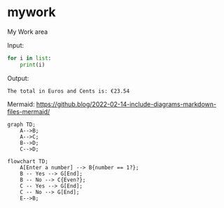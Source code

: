 # mywork

My Work area

Input:
```python
for i in list:
    print(i)
```
Output:
```
The total in Euros and Cents is: €23.54
```

Mermaid:
https://github.blog/2022-02-14-include-diagrams-markdown-files-mermaid/


```mermaid
graph TD;
    A-->B;
    A-->C;
    B-->D;
    C-->D;
```

```mermaid
flowchart TD;
    A[Enter a number] --> B{number == 1?};
    B -- Yes --> G[End];
    B -- No --> C{Even?};
    C -- Yes --> G[End];
    C -- No --> G[End];
    E-->B;
```